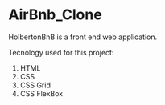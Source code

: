 # AirBnb_Clone

HolbertonBnB is a front end web application.

Tecnology used for this project:
1. HTML
2. CSS
3. CSS Grid
4. CSS FlexBox

